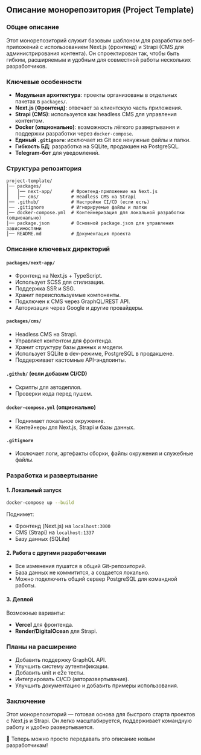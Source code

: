 ## Описание монорепозитория (Project Template)

### Общее описание

Этот монорепозиторий служит базовым шаблоном для разработки веб-приложений с использованием Next.js (фронтенд) и Strapi (CMS для администрирования контента). Он спроектирован так, чтобы быть гибким, расширяемым и удобным для совместной работы нескольких разработчиков.

### Ключевые особенности

- **Модульная архитектура**: проекты организованы в отдельных пакетах в `packages/`.
- **Next.js (Фронтенд)**: отвечает за клиентскую часть приложения.
- **Strapi (CMS)**: используется как headless CMS для управления контентом.
- **Docker (опционально)**: возможность лёгкого развертывания и поддержки разработки через `docker-compose`.
- **Единый `.gitignore`**: исключает из Git все ненужные файлы и папки.
- **Гибкость БД**: разработка на SQLite, продакшен на PostgreSQL.
- **Telegram-бот** для уведомлений.

### Структура репозитория

```
project-template/
│── packages/
│   │── next-app/       # Фронтенд-приложение на Next.js
│   │── cms/            # Headless CMS на Strapi
│── .github/            # Настройки CI/CD (если есть)
│── .gitignore          # Игнорируемые файлы и папки
│── docker-compose.yml  # Контейнеризация для локальной разработки (опционально)
│── package.json        # Основной package.json для управления зависимостями
│── README.md           # Документация проекта
```

### Описание ключевых директорий

#### `packages/next-app/`

- Фронтенд на Next.js + TypeScript.
- Использует SCSS для стилизации.
- Поддержка SSR и SSG.
- Хранит переиспользуемые компоненты.
- Подключен к CMS через GraphQL/REST API.
- Авторизация через Google и другие провайдеры.

#### `packages/cms/`

- Headless CMS на Strapi.
- Управляет контентом для фронтенда.
- Хранит структуру базы данных и модели.
- Использует SQLite в dev-режиме, PostgreSQL в продакшене.
- Поддерживает кастомные API-эндпоинты.

#### `.github/` (если добавим CI/CD)

- Скрипты для автодеплоя.
- Проверки кода перед пушем.

#### `docker-compose.yml` (опционально)

- Поднимает локальное окружение.
- Контейнеры для Next.js, Strapi и базы данных.

#### `.gitignore`

- Исключает логи, артефакты сборки, файлы окружения и служебные файлы.

### Разработка и развертывание

#### 1. Локальный запуск

```bash
docker-compose up --build
```

Поднимет:

- Фронтенд (Next.js) на `localhost:3000`
- CMS (Strapi) на `localhost:1337`
- Базу данных (SQLite)

#### 2. Работа с другими разработчиками

- Все изменения пушатся в общий Git-репозиторий.
- База данных не коммитится, а создается локально.
- Можно подключить общий сервер PostgreSQL для командной работы.

#### 3. Деплой

Возможные варианты:

- **Vercel** для фронтенда.
- **Render/DigitalOcean** для Strapi.

### Планы на расширение

- Добавить поддержку GraphQL API.
- Улучшить систему аутентификации.
- Добавить unit и e2e тесты.
- Интегрировать CI/CD (авторазвертывание).
- Улучшить документацию и добавить примеры использования.

### Заключение

Этот монорепозиторий — готовая основа для быстрого старта проектов с Next.js и Strapi. Он легко масштабируется, поддерживает командную работу и удобно развертывается.

🚀 Теперь можно просто передавать это описание новым разработчикам!
